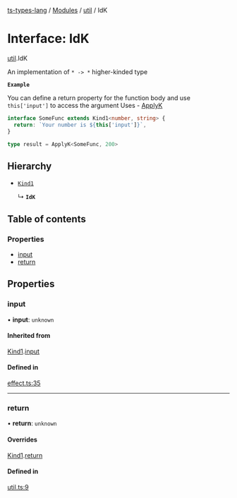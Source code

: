 [ts-types-lang](../README.md) / [Modules](../modules.md) / [util](../modules/util.md) / IdK

# Interface: IdK

[util](../modules/util.md).IdK

An implementation of `* -> *` higher-kinded type

**`Example`**

You can define a return property for the function body
  and use `this['input']` to access the argument
  Uses - [ApplyK](../modules/util.md#applyk)

```ts
interface SomeFunc extends Kind1<number, string> {
  return: `Your number is ${this['input']}`,
}

type result = ApplyK<SomeFunc, 200>
```

## Hierarchy

- [`Kind1`](effect.Kind1.md)

  ↳ **`IdK`**

## Table of contents

### Properties

- [input](util.IdK.md#input)
- [return](util.IdK.md#return)

## Properties

### input

• **input**: `unknown`

#### Inherited from

[Kind1](effect.Kind1.md).[input](effect.Kind1.md#input)

#### Defined in

[effect.ts:35](https://github.com/phenax/ts-types-runtime-environment/blob/78e384c/stdlib/effect.ts#L35)

___

### return

• **return**: `unknown`

#### Overrides

[Kind1](effect.Kind1.md).[return](effect.Kind1.md#return)

#### Defined in

[util.ts:9](https://github.com/phenax/ts-types-runtime-environment/blob/78e384c/stdlib/util.ts#L9)
